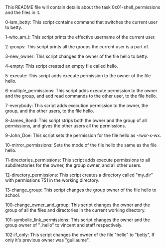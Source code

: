 This README file will contain details about the task 0x01-shell_permissions and the files in it.

  0-iam_betty: This script contains command that switches the current user to betty.

  1-who_am_i: This script prints the effective username of the current user.

  2-groups: This script prints all the groups the current user is a part of.

  3-new_owner: This script changes the owner of the file hello to betty.

  4-empty: This script created an empty file called hello.

  5-execute: This script adds execute permission to the owner of the file hello.

  6-multiple_permissions: This script adds execute permission to the owner and the group, and add read commands to the other user, to the file hello.

  7-everybody: This script adds execution permission to the owner, the group, and the other users, to the file hello.

  8-James_Bond: This script strips both the owner and the group of all permissions, and gives the other users all the permissions.

  9-John_Doe: This script sets the permission for the file hello as -rwxr-x-wx.

  10-mirror_permissions: Sets the mode of the file hello the same as the file hello.

  11-directories_permissions: This script adds execute permissions to all subdirectories for the owner, the group owner, and all other users.

  12-directory_permissions: This script creates a directory called "my_dir" with permissions 751 in the working directory.

  13-change_group: This script changes the group owner of the file hello to school.

  100-change_owner_and_group: This script changes the owner and the group of all the files and directories in the current working directory.

  101-symbolic_link_permissions: This script changes the owner and the group owner of "_hello" to vincent and staff respectively.

  102-if_only: This script changes the owner of the file "hello" to "betty", If only it's previous owner was "guillaume".
